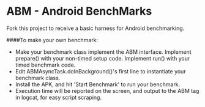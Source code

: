 ABM - Android BenchMarks
========================

Fork this project to receive a basic harness for Android benchmarking.

####To make your own benchmark:

 * Make your benchmark class implement the ABM interface.
   Implement prepare() with your non-timed setup code.
   Implement run() with your timed benchmark code.
 * Edit ABMAsyncTask.doInBackground()'s first line to instantiate your benchmark class.
 * Install the APK, and hit 'Start Benchmark' to run your benchmark.
 * Execution time will be reported on the screen, and output to the ABM tag in logcat, for easy script scraping.
